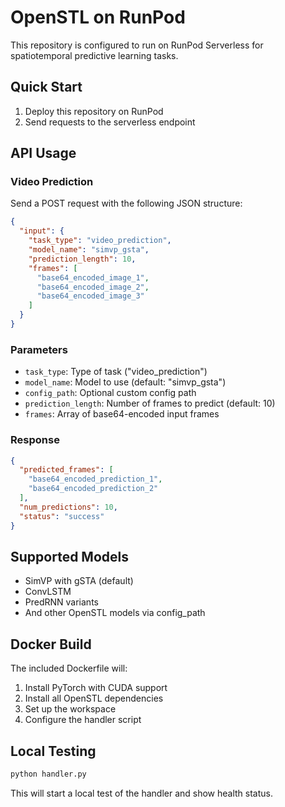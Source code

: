 # OpenSTL on RunPod

This repository is configured to run on RunPod Serverless for spatiotemporal predictive learning tasks.

## Quick Start

1. Deploy this repository on RunPod
2. Send requests to the serverless endpoint

## API Usage

### Video Prediction

Send a POST request with the following JSON structure:

```json
{
  "input": {
    "task_type": "video_prediction",
    "model_name": "simvp_gsta",
    "prediction_length": 10,
    "frames": [
      "base64_encoded_image_1",
      "base64_encoded_image_2",
      "base64_encoded_image_3"
    ]
  }
}
```

### Parameters

- `task_type`: Type of task ("video_prediction")
- `model_name`: Model to use (default: "simvp_gsta")
- `config_path`: Optional custom config path
- `prediction_length`: Number of frames to predict (default: 10)
- `frames`: Array of base64-encoded input frames

### Response

```json
{
  "predicted_frames": [
    "base64_encoded_prediction_1",
    "base64_encoded_prediction_2"
  ],
  "num_predictions": 10,
  "status": "success"
}
```

## Supported Models

- SimVP with gSTA (default)
- ConvLSTM
- PredRNN variants
- And other OpenSTL models via config_path

## Docker Build

The included Dockerfile will:
1. Install PyTorch with CUDA support
2. Install all OpenSTL dependencies
3. Set up the workspace
4. Configure the handler script

## Local Testing

```bash
python handler.py
```

This will start a local test of the handler and show health status. 